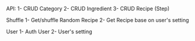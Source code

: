 API:
1- CRUD Category
2- CRUD Ingredient
3- CRUD Recipe (Step)

Shuffle
1- Get/shuffle Random Recipe
2- Get Recipe base on user's setting


User
1- Auth User
2- User's setting